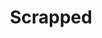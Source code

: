 ---
layout: game
title:  "Scrapped"
location: "Games/Scrapped.html"
width: 960
height: 600
desc: "TODO"
time: 72 hours
made: Ludum Dare 52
jampage: https://ldjam.com/events/ludum-dare/44/vital-operations
display-order: 12
music:
    1: "-"
    2: "-"
    3: "-"
bandcamp: #
controls: |
    <b>Arrow keys</b> or <b>WASD</b> - Move <br>
    <b>X</b> - Interact with a patient <br>
    <b>Mouse</b> - Operate <br>
instructions: |
    todo
---